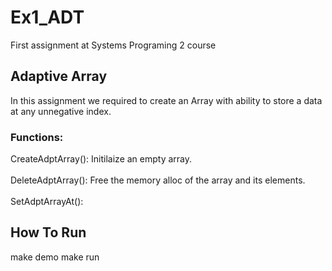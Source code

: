 # Ex1_ADT
First assignment at Systems Programing 2 course

## Adaptive Array
In this assignment we required to create an Array with ability to store a data at any unnegative index.

### Functions:
‫‪CreateAdptArray‬‬(): Initilaize an empty array.<br /><br />
‫‪DeleteAdptArray‬‬(): Free the memory alloc of the array and its elements.<br /><br />
‫‪SetAdptArrayAt‬‬(): 





## How To Run
make demo
make run
